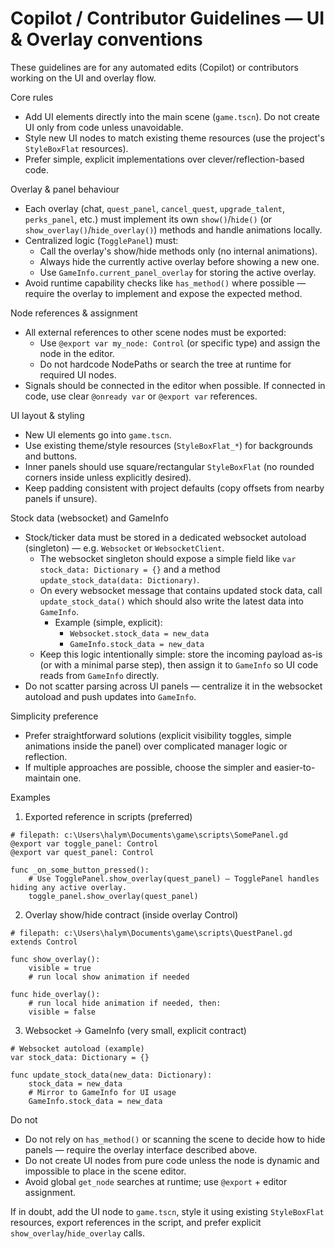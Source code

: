 # Copilot / Contributor Guidelines — UI & Overlay conventions

These guidelines are for any automated edits (Copilot) or contributors working on the UI and overlay flow.

Core rules
- Add UI elements directly into the main scene (`game.tscn`). Do not create UI only from code unless unavoidable.
- Style new UI nodes to match existing theme resources (use the project's `StyleBoxFlat` resources).
- Prefer simple, explicit implementations over clever/reflection-based code.

Overlay & panel behaviour
- Each overlay (chat, `quest_panel`, `cancel_quest`, `upgrade_talent`, `perks_panel`, etc.) must implement its own `show()`/`hide()` (or `show_overlay()`/`hide_overlay()`) methods and handle animations locally.
- Centralized logic (`TogglePanel`) must:
  - Call the overlay's show/hide methods only (no internal animations).
  - Always hide the currently active overlay before showing a new one.
  - Use `GameInfo.current_panel_overlay` for storing the active overlay.
- Avoid runtime capability checks like `has_method()` where possible — require the overlay to implement and expose the expected method.

Node references & assignment
- All external references to other scene nodes must be exported:
  - Use `@export var my_node: Control` (or specific type) and assign the node in the editor.
  - Do not hardcode NodePaths or search the tree at runtime for required UI nodes.
- Signals should be connected in the editor when possible. If connected in code, use clear `@onready var` or `@export var` references.

UI layout & styling
- New UI elements go into `game.tscn`.
- Use existing theme/style resources (`StyleBoxFlat_*`) for backgrounds and buttons.
- Inner panels should use square/rectangular `StyleBoxFlat` (no rounded corners inside unless explicitly desired).
- Keep padding consistent with project defaults (copy offsets from nearby panels if unsure).

Stock data (websocket) and GameInfo
- Stock/ticker data must be stored in a dedicated websocket autoload (singleton) — e.g. `Websocket` or `WebsocketClient`.
  - The websocket singleton should expose a simple field like `var stock_data: Dictionary = {}` and a method `update_stock_data(data: Dictionary)`.
  - On every websocket message that contains updated stock data, call `update_stock_data()` which should also write the latest data into `GameInfo`.
    - Example (simple, explicit):
      - `Websocket.stock_data = new_data`
      - `GameInfo.stock_data = new_data`
  - Keep this logic intentionally simple: store the incoming payload as-is (or with a minimal parse step), then assign it to `GameInfo` so UI code reads from `GameInfo` directly.
- Do not scatter parsing across UI panels — centralize it in the websocket autoload and push updates into `GameInfo`.

Simplicity preference
- Prefer straightforward solutions (explicit visibility toggles, simple animations inside the panel) over complicated manager logic or reflection.
- If multiple approaches are possible, choose the simpler and easier-to-maintain one.

Examples

1) Exported reference in scripts (preferred)
```gdscript
# filepath: c:\Users\halym\Documents\game\scripts\SomePanel.gd
@export var toggle_panel: Control
@export var quest_panel: Control

func _on_some_button_pressed():
    # Use TogglePanel.show_overlay(quest_panel) — TogglePanel handles hiding any active overlay.
    toggle_panel.show_overlay(quest_panel)
```

2) Overlay show/hide contract (inside overlay Control)
```gdscript
# filepath: c:\Users\halym\Documents\game\scripts\QuestPanel.gd
extends Control

func show_overlay():
    visible = true
    # run local show animation if needed

func hide_overlay():
    # run local hide animation if needed, then:
    visible = false
```

3) Websocket -> GameInfo (very small, explicit contract)
```gdscript
# Websocket autoload (example)
var stock_data: Dictionary = {}

func update_stock_data(new_data: Dictionary):
    stock_data = new_data
    # Mirror to GameInfo for UI usage
    GameInfo.stock_data = new_data
```

Do not
- Do not rely on `has_method()` or scanning the scene to decide how to hide panels — require the overlay interface described above.
- Do not create UI nodes from pure code unless the node is dynamic and impossible to place in the scene editor.
- Avoid global `get_node` searches at runtime; use `@export` + editor assignment.

If in doubt, add the UI node to `game.tscn`, style it using existing `StyleBoxFlat` resources, export references in the script, and prefer explicit `show_overlay`/`hide_overlay` calls.
